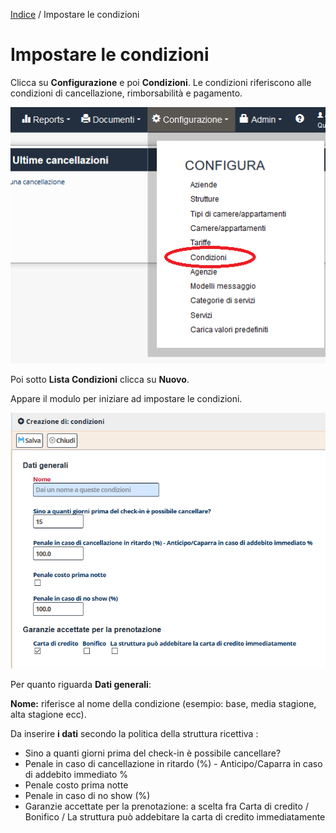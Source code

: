 [Indice](index.html) / Impostare le condizioni

# Impostare le condizioni
 
 Clicca su **Configurazione** e poi **Condizioni**. Le condizioni riferiscono alle condizioni di cancellazione, rimborsabilità e pagamento.

![](images/impostare-condizioni-001.png)

Poi sotto **Lista Condizioni** clicca su **Nuovo**.

Appare il modulo per iniziare ad impostare le condizioni.   

![](images/impostare-condizioni-002.png)

Per quanto riguarda **Dati generali**:

**Nome:** riferisce al nome della condizione (esempio: base, media stagione, alta stagione ecc).
  
Da inserire **i dati** secondo la politica della struttura ricettiva : 
 
 - Sino a quanti giorni prima del check-in è possibile cancellare?  
 - Penale in caso di cancellazione in ritardo (%) - Anticipo/Caparra in caso di addebito immediato %
 - Penale costo prima notte
 - Penale in caso di no show (%)
 - Garanzie accettate per la prenotazione: a scelta fra Carta di credito / Bonifico / La struttura può addebitare la carta di credito immediatamente
  